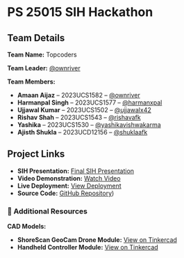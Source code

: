# PS 25015 SIH Hackathon

## Team Details

**Team Name:** Topcoders  

**Team Leader:** [@ownriver](https://github.com/ownriver)  

**Team Members:**

- **Amaan Aijaz** – 2023UCS1582 – [@ownriver](https://github.com/ownriver)  
- **Harmanpal Singh** – 2023UCS1577 – [@harmanxpal](https://github.com/harmanxpal)  
- **Ujjawal Kumar** – 2023UCS1502 – [@ujjawalx42](https://github.com/ujjawalx42)  
- **Rishav Shah** – 2023UCS1543 – [@rishavafk](https://github.com/rishavafk)  
- **Yashika** – 2023UCS1530 – [@yashikavishwakarma](https://github.com/yashikavishwakarma)  
- **Ajisth Shukla** – 2023UCD12156 – [@shuklaafk](https://github.com/shuklaafk)  

## Project Links

- **SIH Presentation:** [Final SIH Presentation](https://www.canva.com/design/DAGywzE8Sz8/_o8TOKq4O2XZwdzarCCVAw/edit?utm_content=DAGywzE8Sz8&utm_campaign=designshare&utm_medium=link2&utm_source=sharebutton)  
- **Video Demonstration:** [Watch Video](https://youtu.be/n5xNAdsPdv8)  
- **Live Deployment:** [View Deployment](https://samundra-kula.vercel.app/)  
- **Source Code:** [GitHub Repository](https://github.com/ownriver/SIH_2025_PS25037_Topcoders_NSUT))  
  
### 🧩 Additional Resources  

**CAD Models:**  
- **ShoreScan GeoCam Drone Module:** [View on Tinkercad](https://www.tinkercad.com/things/84hizXILJbO-shorescan-geocam-drone-module?sharecode=Tq12qgfbuLvRilAKAOE4jgVqaakFheexa76WJWMH-24)  
- **Handheld Controller Module:** [View on Tinkercad](https://www.tinkercad.com/things/6KD16eLthtn-handheld-module?sharecode=TKlevXFPKt2gxHEIBRrMr_XSY4cIYDf4uJMF9Kl9bfs)  
